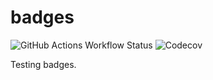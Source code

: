 # badges

![GitHub Actions Workflow Status](https://img.shields.io/github/actions/workflow/status/larskue/badges/tests.yaml?style=for-the-badge&label=Tests)
![Codecov](https://img.shields.io/codecov/c/github/larskue/badges?style=for-the-badge)

Testing badges.


